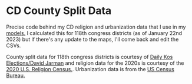# CD County Split Data
Precise code behind my CD religion and urbanization data that I use in my [models.](acctuallydavid.com) I calculated this for 118th congress districts (as of January 22nd 2023) but if there's any update to the maps, I'll come back and edit the CSVs.

County split data for 118th congress districts is courtesy of [Daily Kos Elections/David Jarman](https://www.dailykos.com/stories/2022/10/6/2125063/-The-Daily-Kos-Elections-guide-to-media-markets-and-congressional-districts-for-the-new-2022-maps) and religion data for the 2020s is courtesy of the [2020 U.S. Religion Census.](https://www.usreligioncensus.org/index.php).  Urbanization data is from the [US Census Bureau.](https://www2.census.gov/geo/docs/reference/ua/PctUrbanRural_County.xls)
